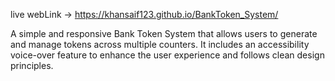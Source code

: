  live webLink -> https://khansaif123.github.io/BankToken_System/

A simple and responsive Bank Token System that allows users to generate and manage tokens across multiple counters. 
It includes an accessibility voice-over feature to enhance the user experience and follows clean design principles.
